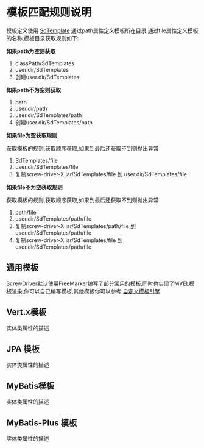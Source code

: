 # 模板匹配规则说明
模板定义使用 [SdTemplate](./core-class-intro.md#sdtemplate) 通过path属性定义模板所在目录,通过file属性定义模板的名称,模板目录获取规则如下:

**如果path为空则获取**
1. classPath/SdTemplates
2. user.dir/SdTemplates
3. 创建user.dir/SdTemplates

**如果path不为空则获取**
1. path
2. user.dir/path
3. user.dir/SdTemplates/path
4. 创建user.dir/SdTemplates/path

**如果file为空获取规则**

获取模板的规则,获取顺序获取,如果到最后还获取不到则抛出异常
1. SdTemplates/file
2. user.dir/SdTemplates/file
3. 复制screw-driver-X.jar/SdTemplates/file 到 user.dir/SdTemplates/file

**如果file不为空获取规则**

获取模板的规则,获取顺序获取,如果到最后还获取不到则抛出异常
1. path/file
2. user.dir/SdTemplates/path/file
3. 复制screw-driver-X.jar/SdTemplates/path/file 到 user.dir/SdTemplates/path/file
4. 复制screw-driver-X.jar/SdTemplates/file 到 user.dir/SdTemplates/path/file


## 通用模板
ScrewDriver默认使用FreeMarker编写了部分常用的模板,同时也实现了MVEL模板渲染,你可以自己编写模板,其他模板你可以参考 [自定义模板引擎](./expand.md#自定义模板引擎)


## Vert.x模板
实体类属性的描述
## JPA 模板
实体类属性的描述
## MyBatis模板
实体类属性的描述
## MyBatis-Plus 模板
实体类属性的描述